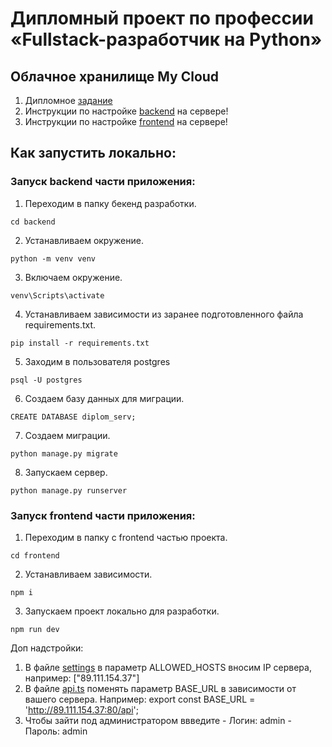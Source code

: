 # Дипломный проект по профессии «Fullstack-разработчик на Python»

## Облачное хранилище My Cloud


1. Дипломное [задание](/_README.md)
2. Инструкции по настройке [backend](/backend/README.md) на сервере!
3. Инструкции по настройке [frontend](/frontend/README.md) на сервере!

## Как запустить локально: 

### Запуск backend части приложения: 

1. Переходим в папку бекенд разработки.
```
cd backend
```

2. Устанавливаем окружение.
```
python -m venv venv
```

3. Включаем окружение.
```
venv\Scripts\activate
```

4. Устанавливаем зависимости из заранее подготовленного файла requirements.txt.

```
pip install -r requirements.txt
```

5. Заходим в пользователя postgres
```
psql -U postgres 
```

6. Создаем базу данных для миграции.
```
CREATE DATABASE diplom_serv;
```

7. Создаем миграции. 
```
python manage.py migrate 
```

8. Запускаем сервер. 
```
python manage.py runserver
```

### Запуск frontend части приложения: 

1. Переходим в папку с frontend частью проекта.
```
cd frontend 
```

2. Устанавливаем зависимости.
```
npm i 
```

3. Запускаем проект локально для разработки.
```
npm run dev
```

Доп надстройки:
1. В файле [settings](/backend/mycloud/settings.py) в параметр ALLOWED_HOSTS вносим IP сервера, например: ["89.111.154.37"]
2. В файле [api.ts](/frontend/src/api/api.ts) поменять параметр BASE_URL в зависимости от вашего сервера. Например: export const BASE_URL = 'http://89.111.154.37:80/api';
3. Чтобы зайти под администратором ввведите - Логин: admin - Пароль: admin
